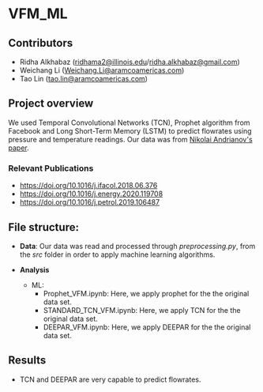 # VFM_ML

## Contributors
* Ridha Alkhabaz (ridhama2@illinois.edu/ridha.alkhabaz@gmail.com)
* Weichang Li (Weichang.Li@aramcoamericas.com)
* Tao Lin (tao.lin@aramcoamericas.com)



## Project overview
We used Temporal Convolutional Networks (TCN), Prophet algorithm from Facebook and Long Short-Term Memory (LSTM) to predict flowrates using pressure and temperature readings. Our data was from [Nikolai Andrianov's paper](https://arxiv.org/abs/1802.05698). 

### Relevant Publications
* https://doi.org/10.1016/j.ifacol.2018.06.376
* https://doi.org/10.1016/j.energy.2020.119708
* https://doi.org/10.1016/j.petrol.2019.106487


## File structure:

* **Data**: Our data was read and processed through *preprocessing.py*, from the *src* folder in order to apply machine learning algorithms. 


* **Analysis**
	* ML: 
		* Prophet_VFM.ipynb: Here, we apply prophet for the the original data set.
		* STANDARD_TCN_VFM.ipynb: Here, we apply TCN for the the original data set.
		* DEEPAR_VFM.ipynb: Here, we apply DEEPAR for the the original data set.


## Results
* TCN and DEEPAR are very capable to predict flowrates. 
